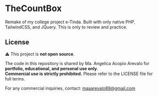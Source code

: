 # TheCountBox
Remake of my college project e-Tinda. Built with only native PHP, TailwindCSS, and JQuery. This is only to review and practice.

## License

⚠️ This project is **not open source**.

The code in this repository is shared by Ma. Angelica Acopio Arevalo for **portfolio, educational, and personal use only**.  
**Commercial use is strictly prohibited.** Please refer to the LICENSE file for full terms.

For any commercial inquiries, contact: maaarevalo89@gmail.com